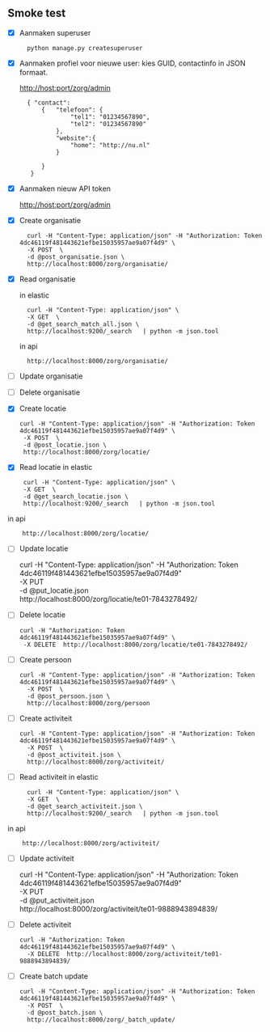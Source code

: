 ## Smoke test 


- [X] Aanmaken superuser

        python manage.py createsuperuser     


- [x] Aanmaken profiel voor nieuwe user: kies GUID, contactinfo in JSON formaat.

    <http://host:port/zorg/admin>
    
    
        { "contact":
            {   "telefoon": {
                    "tel1": "01234567890",
                    "tel2": "01234567890"
                },
                "website":{
                    "home": "http://nu.nl"
                }
    
            }
         }
		
- [x] Aanmaken nieuw API token

    <http://host:port/zorg/admin>
- [x] Create organisatie


        curl -H "Content-Type: application/json" -H "Authorization: Token 4dc46119f481443621efbe15035957ae9a07f4d9" \
        -X POST  \
        -d @post_organisatie.json \
        http://localhost:8000/zorg/organisatie/

   
        
- [x] Read organisatie
       
     in elastic


        curl -H "Content-Type: application/json" \
        -X GET  \
        -d @get_search_match_all.json \
        http://localhost:9200/_search   | python -m json.tool
     
     in api
    
        http://localhost:8000/zorg/organisatie/
        
- [ ] Update organisatie

- [ ] Delete organisatie

 
- [x]  Create locatie


       curl -H "Content-Type: application/json" -H "Authorization: Token 4dc46119f481443621efbe15035957ae9a07f4d9" \
        -X POST  \
        -d @post_locatie.json \
        http://localhost:8000/zorg/locatie/

- [x]  Read locatie
in elastic


        curl -H "Content-Type: application/json" \
        -X GET  \
        -d @get_search_locatie.json \
        http://localhost:9200/_search   | python -m json.tool
     
in api

        http://localhost:8000/zorg/locatie/
- [ ]  Update locatie
      
      
     curl -H "Content-Type: application/json" -H "Authorization: Token 4dc46119f481443621efbe15035957ae9a07f4d9" \
        -X PUT  \
        -d @put_locatie.json \
        http://localhost:8000/zorg/locatie/te01-7843278492/
        
- [ ]  Delete locatie
 
 
       curl -H "Authorization: Token 4dc46119f481443621efbe15035957ae9a07f4d9" \
        -X DELETE  http://localhost:8000/zorg/locatie/te01-7843278492/


- [ ] Create persoon


      curl -H "Content-Type: application/json" -H "Authorization: Token 4dc46119f481443621efbe15035957ae9a07f4d9" \
        -X POST  \
        -d @post_persoon.json \
        http://localhost:8000/zorg/persoon

- [ ] Create activiteit


      curl -H "Content-Type: application/json" -H "Authorization: Token 4dc46119f481443621efbe15035957ae9a07f4d9" \
        -X POST  \
        -d @post_activiteit.json \
        http://localhost:8000/zorg/activiteit/

- [ ] Read activiteit
in elastic


        curl -H "Content-Type: application/json" \
        -X GET  \
        -d @get_search_activiteit.json \
        http://localhost:9200/_search   | python -m json.tool
     
in api
    
        http://localhost:8000/zorg/activiteit/
- [ ] Update activiteit


     curl -H "Content-Type: application/json" -H "Authorization: Token 4dc46119f481443621efbe15035957ae9a07f4d9" \
        -X PUT  \
        -d @put_activiteit.json \
        http://localhost:8000/zorg/activiteit/te01-9888943894839/

- [ ] Delete activiteit


      curl -H "Authorization: Token 4dc46119f481443621efbe15035957ae9a07f4d9" \
        -X DELETE  http://localhost:8000/zorg/activiteit/te01-9888943894839/



- [ ] Create batch update


      curl -H "Content-Type: application/json" -H "Authorization: Token 4dc46119f481443621efbe15035957ae9a07f4d9" \
        -X POST  \
        -d @post_batch.json \
        http://localhost:8000/zorg/_batch_update/
